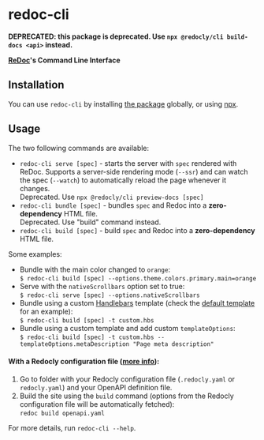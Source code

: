 # redoc-cli

**DEPRECATED: this package is deprecated. Use `npx @redocly/cli build-docs <api>` instead.**

**[ReDoc](https://github.com/Redocly/redoc)'s Command Line Interface**

## Installation

You can use `redoc-cli` by installing [the package](https://www.npmjs.com/package/redoc-cli) globally,
or using [npx](https://medium.com/@maybekatz/introducing-npx-an-npm-package-runner-55f7d4bd282b).

## Usage

The two following commands are available:

- `redoc-cli serve [spec]` - starts the server with `spec` rendered with ReDoc.
  Supports a server-side rendering mode (`--ssr`)
  and can watch the spec (`--watch`) to automatically reload the page whenever it changes.\
  Deprecated. Use `npx @redocly/cli preview-docs [spec]`
- `redoc-cli bundle [spec]` - bundles `spec` and Redoc into a **zero-dependency** HTML file.\
  Deprecated. Use "build" command instead.
- `redoc-cli build [spec]` - build `spec` and Redoc into a **zero-dependency** HTML file.

Some examples:

- Bundle with the main color changed to `orange`:<br/>
  `$ redoc-cli build [spec] --options.theme.colors.primary.main=orange`
- Serve with the `nativeScrollbars` option set to true:<br/>
  `$ redoc-cli serve [spec] --options.nativeScrollbars`
- Bundle using a custom [Handlebars](https://handlebarsjs.com/) template
  (check the [default template](https://github.com/Redocly/redoc/blob/main/cli/template.hbs) for an example):<br/>
  `$ redoc-cli build [spec] -t custom.hbs`
- Bundle using a custom template and add custom `templateOptions`:<br/>
  `$ redoc-cli build [spec] -t custom.hbs --templateOptions.metaDescription "Page meta description"`

#### With a Redocly configuration file ([more info](https://redocly.com/docs/cli/configuration/#redocly-configuration-file)):

1. Go to folder with your Redocly configuration file (`.redocly.yaml` or `redocly.yaml`) and your OpenAPI definition file.
2. Build the site using the `build` command (options from the Redocly configuration file will be automatically fetched):  
   `redoc build openapi.yaml`

For more details, run `redoc-cli --help`.
